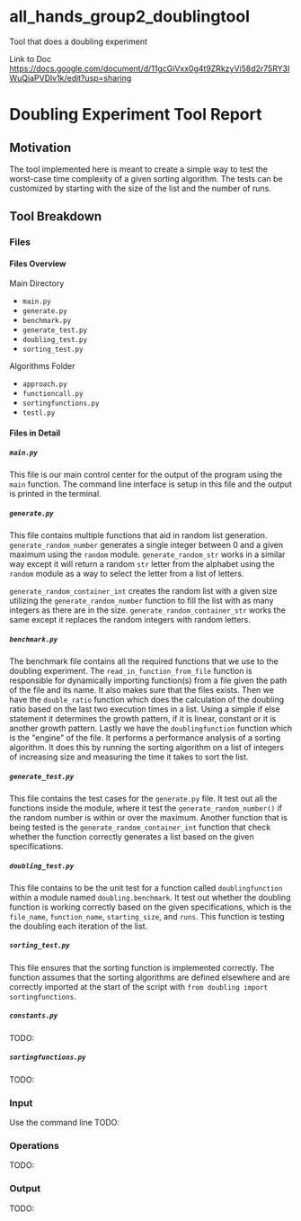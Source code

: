 # all_hands_group2_doublingtool
Tool that does a doubling experiment

Link to Doc https://docs.google.com/document/d/11gcGiVxx0g4t9ZRkzyVi58d2r75RY3IWuQiaPVDlv1k/edit?usp=sharing 

# Doubling Experiment Tool Report

## Motivation 

The tool implemented here is meant to create a simple way to test the worst-case time complexity of a given sorting algorithm. The tests can be customized by starting with the size of the list and the number of runs.

## Tool Breakdown

### Files

#### Files Overview
 
 Main Directory 
- `main.py`
- `generate.py`
- `benchmark.py`
- `generate_test.py`
- `doubling_test.py`
- `sorting_test.py`

Algorithms Folder
- `approach.py`
- `functioncall.py`
- `sortingfunctions.py`
- `testl.py`

#### Files in Detail

##### `main.py`

This file is our main control center for the output of the program using the `main` function. The command line interface is setup in this file and the output is printed in the terminal.

##### `generate.py`

This file contains multiple functions that aid in random list generation. `generate_random_number` generates a single integer between 0 and a given maximum using the `random` module. `generate_random_str` works in a similar way except it will return a random `str` letter from the alphabet using the `random` module as a way to select the letter from a list of letters.

`generate_random_container_int` creates the random list with a given size utilizing the `generate_random_number` function to fill the list with as many integers as there are in the size. `generate_random_container_str` works the same except it replaces the random integers with random letters.

##### `benchmark.py`

The benchmark file contains all the required functions that we use to the doubling experiment. The `read_in_function_from_file` function is responsible for dynamically importing function(s) from a file given the path of the file and its name. It also makes sure that the files exists. Then we have the `double_ratio` function which does the calculation of the doubling ratio based on the last two execution times in a list. Using a simple if else statement it determines the growth pattern, if it is linear, constant or it is another growth pattern. Lastly we have the `doublingfunction` function which is the "engine" of the file. It performs a performance analysis of a sorting algorithm. It does this by running the sorting algorithm on a list of integers of increasing size and measuring the time it takes to sort the list.

##### `generate_test.py`

This file contains the test cases for the `generate.py` file. It test out all the functions inside the module, where it test the `generate_random_number()` if the random number is within or over the maximum. Another function that is being tested is the `generate_random_container_int` function that check whether the function correctly generates a list based on the given specifications.

##### `doubling_test.py`

This file contains to be the unit test for a function called `doublingfunction` within a module named `doubling.benchmark`. It test out whether the doubling function is working correctly based on the given specifications, which is the `file_name`, `function_name`, `starting_size`, and `runs`. This function is testing the doubling each iteration of the list.

##### `sorting_test.py`

This file ensures that the sorting function is implemented correctly. The function assumes that the sorting algorithms are defined elsewhere and are correctly imported at the start of the script with `from doubling import sortingfunctions`.

##### `constants.py`

TODO:

##### `sortingfunctions.py`

TODO:

### Input

Use the command line TODO:

### Operations

TODO:

### Output

TODO:
